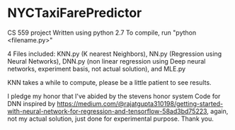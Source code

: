 # NYCTaxiFarePredictor
CS 559 project
Written using python 2.7
To compile, run "python <filename.py>"

4 Files included: KNN.py (K nearest Neighbors), NN.py (Regression using Neural Networks), DNN.py (non linear regression using Deep neural networks, experiment basis, not actual solution), and MLE.py

KNN takes a while to compute, please be a little patient to see results. 

I pledge my honor that I've abided by the stevens honor system
Code for DNN inspired by https://medium.com/@rajatgupta310198/getting-started-with-neural-network-for-regression-and-tensorflow-58ad3bd75223, again, not my actual solution, just done for experimental purpose. 
Thank you. 
